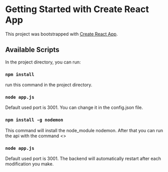 # Getting Started with Create React App

This project was bootstrapped with [Create React App](https://github.com/facebook/create-react-app).

## Available Scripts

In the project directory, you can run:

### `npm install`
run this command in the project directory.

### `node app.js`
Default used port is 3001. You can change it in the config.json file.

### `npm install -g nodemon `
This command will install the node_module nodemon.
After that you can run the api with the command <<nodemon app.js>>

### `node app.js`
Default used port is 3001.
The backend will automatically restart after each modification you make.